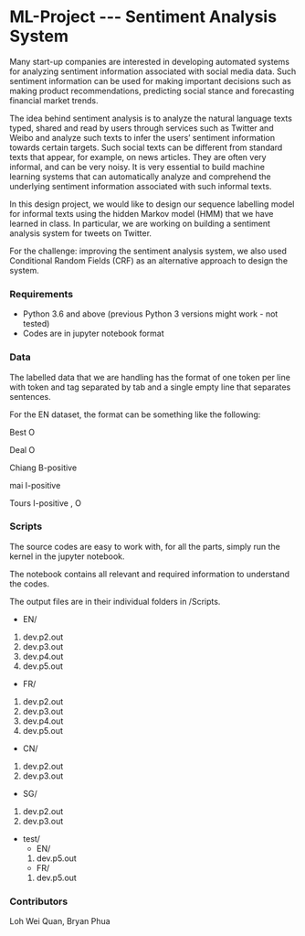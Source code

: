 # ML-Project --- Sentiment Analysis System

Many start-up companies are interested in developing automated systems for analyzing sentiment information associated with social media data. Such sentiment information can be used for making important decisions such as making product recommendations, predicting social stance and forecasting financial market trends. 

The idea behind sentiment analysis is to analyze the natural language texts typed, shared and read by users through services such as Twitter and Weibo and analyze such texts to infer the users’ sentiment information towards certain targets. Such social texts can be different from standard texts that appear, for example, on news articles. They are often very informal, and can be very noisy. It is very essential to build machine learning systems that can automatically analyze and comprehend the underlying sentiment information associated with such informal texts. 

In this design project, we would like to design our sequence labelling model for informal texts using the hidden Markov model (HMM) that we have learned in class. In particular, we are working on building a sentiment analysis system for tweets on Twitter. 

For the challenge: improving the sentiment analysis system, we also used Conditional Random Fields (CRF) as an alternative approach to design the system.


### Requirements
  - Python 3.6 and above (previous Python 3 versions might work - not tested)
  - Codes are in jupyter notebook format


### Data
The labelled data that we are handling has the format of one token per line with token and tag separated by tab and a single empty line that separates sentences. 

For the EN dataset, the format can be something like the following:

Best O 

Deal O 

Chiang B-positive 

mai I-positive 

Tours I-positive , O


### Scripts
The source codes are easy to work with, for all the parts, simply run the kernel in the jupyter notebook.

The notebook contains all relevant and required information to understand the codes.

The output files are in their individual folders in /Scripts.

- EN/ 
1. dev.p2.out 
2. dev.p3.out 
3. dev.p4.out 
4. dev.p5.out 
- FR/ 
1. dev.p2.out 
2. dev.p3.out 
3. dev.p4.out 
4. dev.p5.out 
- CN/
1. dev.p2.out
2. dev.p3.out
- SG/
1. dev.p2.out
2. dev.p3.out
- test/
  - EN/
  1. dev.p5.out
  - FR/
  1. dev.p5.out

### Contributors
Loh Wei Quan, Bryan Phua
